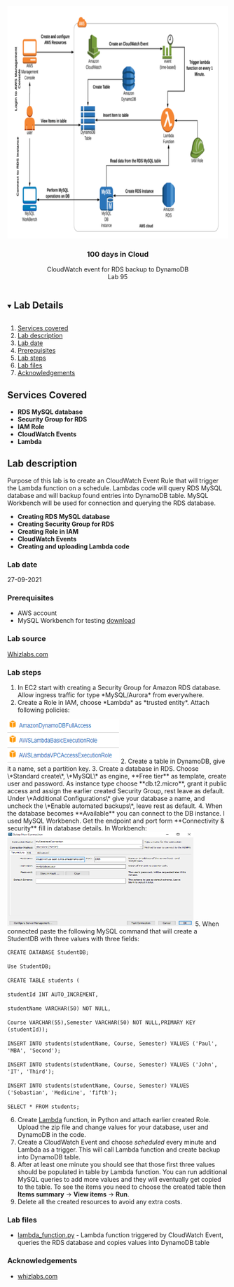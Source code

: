 <br />
<p align="center">
  <a href="https://github.com/CloudedThings/100-Days-in-Cloud">
    <img src="img/diagram.png" alt="Logo" width="752" height="530">
  </a>

  <h3 align="center">100 days in Cloud</h3>

  <p align="center">
    CloudWatch event for RDS backup to DynamoDB
    <br />
    Lab 95
    <br />
  </p>
</p>

<details open="open">
  <summary><h2 style="display: inline-block">Lab Details</h2></summary>
  <ol>
    <li><a href="#services-covered">Services covered</a>
    <li><a href="#lab-description">Lab description</a></li>
    </li>
    <li><a href="#lab-date">Lab date</a></li>
    <li><a href="#prerequisites">Prerequisites</a></li>    
    <li><a href="#lab-steps">Lab steps</a></li>
    <li><a href="#lab-files">Lab files</a></li>
    <li><a href="#acknowledgements">Acknowledgements</a></li>
  </ol>
</details>

## Services Covered
* **RDS MySQL database**
* **Security Group for RDS**
* **IAM Role**
* **CloudWatch Events**
* **Lambda**

## Lab description
Purpose of this lab is to create an CloudWatch Event Rule that will trigger the Lambda function on a schedule. Lambdas code will query RDS MySQL database and will backup found entries into DynamoDB table. MySQL Workbench will be used for connection and querying the RDS database. 
* **Creating RDS MySQL database**
* **Creating Security Group for RDS**
* **Creating Role in IAM**
* **CloudWatch Events**
* **Creating and uploading Lambda code**


### Lab date
27-09-2021

### Prerequisites
* AWS account
* MySQL Workbench for testing [download](https://dev.mysql.com/downloads/workbench/)

### Lab source
[Whizlabs.com](https://play.whizlabs.com/site/task_details?lab_type=1&task_id=183&quest_id=36)

### Lab steps
1. In EC2 start with creating a Security Group for Amazon RDS database. Allow ingress traffic for type \*MySQL/Aurora\* from everywhere.
1. Create a Role in IAM, choose \*Lambda\* as \*trusted entity\*. Attach following policies:
<img src="img/policies.png" alt="policy" width="255" height="100">
2. Create a table in DynamoDB, give it a name, set a partition key.
3. Create a database in RDS. Choose \*Standard create\*, \*MySQL\* as engine, **Free tier** as template, create user and password. As instance type choose **db.t2.micro**, grant it public access and assign the earlier created Security Group, rest leave as default. Under \*Additional Configurations\* give your database a name, and uncheck the \*Enable automated backups\*, leave rest as default.
4. When the database becomes **Available** you can connect to the DB instance. I used MySQL Workbench. Get the endpoint and port form **Connectivity & security** fill in database details. In Workbench:
<img src="img/workbench.png" alt="workbench" width="425" height="215">
5. When connected paste the following MySQL command that will create a StudentDB with three values with three fields:

```
CREATE DATABASE StudentDB;

Use StudentDB;

CREATE TABLE students (

studentId INT AUTO_INCREMENT,

studentName VARCHAR(50) NOT NULL,

Course VARCHAR(55),Semester VARCHAR(50) NOT NULL,PRIMARY KEY (studentId));

INSERT INTO students(studentName, Course, Semester) VALUES ('Paul', 'MBA', 'Second');

INSERT INTO students(studentName, Course, Semester) VALUES ('John', 'IT', 'Third');

INSERT INTO students(studentName, Course, Semester) VALUES ('Sebastian', 'Medicine', 'fifth');

SELECT * FROM students;
```

6. Create [Lambda](https://github.com/CloudedThings/100-Days-in-Cloud/blob/main/Labs/95%20-%20CloudWatch%20event%20for%20RDS%20backup%20to%20DynamoDB/lambda_function.py) function, in Python and attach earlier created Role. Upload the zip file and change values for your database, user and DynamoDB in the code.
7. Create a CloudWatch Event and choose *scheduled* every minute and Lambda as a trigger. This will call Lambda function and create backup into DynamoDB table.
8. After at least one minute you should see that those first three values should be populated in table by Lambda function. You can run additional MySQL queries to add more values and they will eventually get copied to the table. To see the items you need to choose the created table then **Items summary** -> **View items** -> **Run**.
9. Delete all the created resources to avoid any extra costs.


 
### Lab files
* [lambda_function.py](https://github.com/CloudedThings/100-Days-in-Cloud/blob/main/Labs/95%20-%20CloudWatch%20event%20for%20RDS%20backup%20to%20DynamoDB/lambda_function.py) - Lambda function triggered by CloudWatch Event, queries the RDS database and copies values into DynamoDB table

### Acknowledgements
* [whizlabs.com](https://www.whizlabs.com/)
